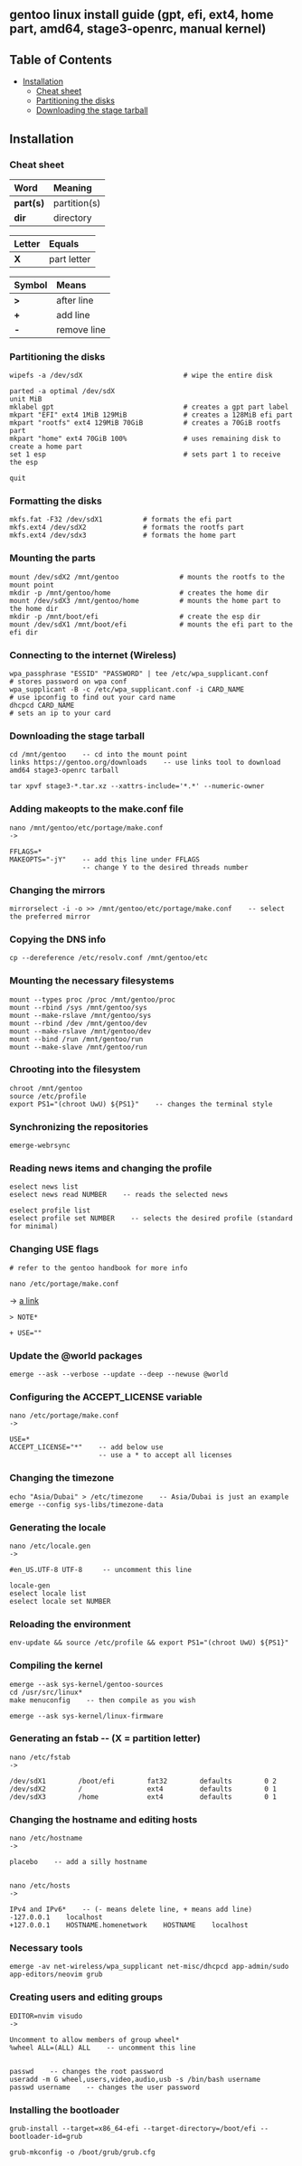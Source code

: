 ## gentoo linux install guide (gpt, efi, ext4, home part, amd64, stage3-openrc, manual kernel)

## Table of Contents
* [Installation](#installation)
  * [Cheat sheet](#cheat-sheet)
  * [Partitioning the disks](#partitioning-the-disks)
  * [Downloading the stage tarball](#downloading-the-stage-tarball)

## Installation 

### Cheat sheet

| Word        | Meaning      |
| :---------- | :----------- |
| **part(s)** | partition(s) |
| **dir**     | directory    |

| Letter  | Equals      |
| :-------| :---------- |
| **X**   | part letter |

| Symbol | Means       |
| :----- | :---------- |
| **>**  | after line  |
| **+**  | add line    |
| **-**  | remove line |

### Partitioning the disks
```
wipefs -a /dev/sdX                         # wipe the entire disk 

parted -a optimal /dev/sdX
unit MiB 
mklabel gpt                                # creates a gpt part label
mkpart "EFI" ext4 1MiB 129MiB              # creates a 128MiB efi part
mkpart "rootfs" ext4 129MiB 70GiB          # creates a 70GiB rootfs part
mkpart "home" ext4 70GiB 100%              # uses remaining disk to create a home part 
set 1 esp                                  # sets part 1 to receive the esp

quit
```

### Formatting the disks 
```
mkfs.fat -F32 /dev/sdX1          # formats the efi part    
mkfs.ext4 /dev/sdX2              # formats the rootfs part    
mkfs.ext4 /dev/sdx3              # formats the home part    
```

### Mounting the parts 
```
mount /dev/sdX2 /mnt/gentoo               # mounts the rootfs to the mount point
mkdir -p /mnt/gentoo/home                 # creates the home dir
mount /dev/sdX3 /mnt/gentoo/home          # mounts the home part to the home dir
mkdir -p /mnt/boot/efi                    # create the esp dir
mount /dev/sdX1 /mnt/boot/efi             # mounts the efi part to the efi dir
```

### Connecting to the internet (Wireless)
```
wpa_passphrase "ESSID" "PASSWORD" | tee /etc/wpa_supplicant.conf          # stores password on wpa conf
wpa_supplicant -B -c /etc/wpa_supplicant.conf -i CARD_NAME                # use ipconfig to find out your card name
dhcpcd CARD_NAME                                                          # sets an ip to your card
```

### Downloading the stage tarball
```
cd /mnt/gentoo    -- cd into the mount point
links https://gentoo.org/downloads    -- use links tool to download amd64 stage3-openrc tarball

tar xpvf stage3-*.tar.xz --xattrs-include='*.*' --numeric-owner
```

### Adding makeopts to the make.conf file
```
nano /mnt/gentoo/etc/portage/make.conf
->

FFLAGS=*
MAKEOPTS="-jY"    -- add this line under FFLAGS
                  -- change Y to the desired threads number
```

### Changing the mirrors
```
mirrorselect -i -o >> /mnt/gentoo/etc/portage/make.conf    -- select the preferred mirror
```

### Copying the DNS info
```
cp --dereference /etc/resolv.conf /mnt/gentoo/etc
```

### Mounting the necessary filesystems
```
mount --types proc /proc /mnt/gentoo/proc
mount --rbind /sys /mnt/gentoo/sys
mount --make-rslave /mnt/gentoo/sys
mount --rbind /dev /mnt/gentoo/dev
mount --make-rslave /mnt/gentoo/dev
mount --bind /run /mnt/gentoo/run
mount --make-slave /mnt/gentoo/run
```

### Chrooting into the filesystem
```
chroot /mnt/gentoo
source /etc/profile
export PS1="(chroot UwU) ${PS1}"    -- changes the terminal style
```

### Synchronizing the repositories
```
emerge-webrsync
```

### Reading news items and changing the profile
```
eselect news list
eselect news read NUMBER    -- reads the selected news

eselect profile list
eselect profile set NUMBER    -- selects the desired profile (standard for minimal)
```

### Changing USE flags
```
# refer to the gentoo handbook for more info

nano /etc/portage/make.conf
```
-> [a link](https://github.com/kyonav/gentoo-linux-guide/blob/0aab1097f4b22484ae405b2e89bc7687a005c817/README.md?plain=1#L22)

`> NOTE*`

`+ USE=""` 

### Update the @world packages
```
emerge --ask --verbose --update --deep --newuse @world
```

### Configuring the ACCEPT_LICENSE variable
```
nano /etc/portage/make.conf
->

USE=*
ACCEPT_LICENSE="*"    -- add below use
                      -- use a * to accept all licenses
```

### Changing the timezone
```
echo "Asia/Dubai" > /etc/timezone    -- Asia/Dubai is just an example
emerge --config sys-libs/timezone-data
```

### Generating the locale
```
nano /etc/locale.gen
->

#en_US.UTF-8 UTF-8     -- uncomment this line

locale-gen
eselect locale list
eselect locale set NUMBER
```

### Reloading the environment
```
env-update && source /etc/profile && export PS1="(chroot UwU) ${PS1}"
```

### Compiling the kernel
```
emerge --ask sys-kernel/gentoo-sources
cd /usr/src/linux*
make menuconfig    -- then compile as you wish

emerge --ask sys-kernel/linux-firmware
```

### Generating an fstab    -- (X = partition letter)
```
nano /etc/fstab
->

/dev/sdX1        /boot/efi        fat32        defaults        0 2
/dev/sdX2        /                ext4         defaults        0 1
/dev/sdX3        /home            ext4         defaults        0 1
```

### Changing the hostname and editing hosts 
```
nano /etc/hostname
->

placebo    -- add a silly hostname


nano /etc/hosts
->

IPv4 and IPv6*    -- (- means delete line, + means add line)
-127.0.0.1    localhost
+127.0.0.1    HOSTNAME.homenetwork    HOSTNAME    localhost
```

### Necessary tools
```
emerge -av net-wireless/wpa_supplicant net-misc/dhcpcd app-admin/sudo app-editors/neovim grub 
```

### Creating users and editing groups
```
EDITOR=nvim visudo
->

Uncomment to allow members of group wheel*
%wheel ALL=(ALL) ALL    -- uncomment this line


passwd    -- changes the root password
useradd -m G wheel,users,video,audio,usb -s /bin/bash username
passwd username    -- changes the user password
```

### Installing the bootloader
```
grub-install --target=x86_64-efi --target-directory=/boot/efi --bootloader-id=grub

grub-mkconfig -o /boot/grub/grub.cfg 
```

